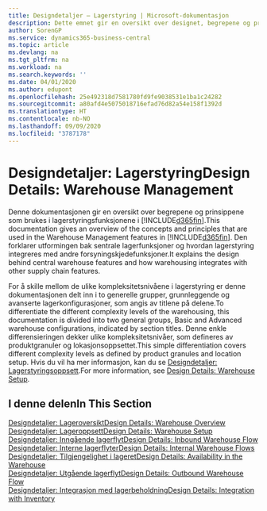 ```yaml
---
title: Designdetaljer – Lagerstyring | Microsoft-dokumentasjon
description: Dette emnet gir en oversikt over designet, begrepene og prinsippene bak funksjonene for lagerstyring i Business Central.
author: SorenGP
ms.service: dynamics365-business-central
ms.topic: article
ms.devlang: na
ms.tgt_pltfrm: na
ms.workload: na
ms.search.keywords: ''
ms.date: 04/01/2020
ms.author: edupont
ms.openlocfilehash: 25e492318d7581780fd9fe9038531e1ba1c24282
ms.sourcegitcommit: a80afd4e5075018716efad76d82a54e158f1392d
ms.translationtype: HT
ms.contentlocale: nb-NO
ms.lasthandoff: 09/09/2020
ms.locfileid: "3787178"
---
```

# <a name="design-details-warehouse-management"></a><span data-ttu-id="5664f-103">Designdetaljer: Lagerstyring</span><span class="sxs-lookup"><span data-stu-id="5664f-103">Design Details: Warehouse Management</span></span>
<span data-ttu-id="5664f-104">Denne dokumentasjonen gir en oversikt over begrepene og prinsippene som brukes i lagerstyringsfunksjonene i [!INCLUDE[d365fin](includes/d365fin_md.md)].</span><span class="sxs-lookup"><span data-stu-id="5664f-104">This documentation gives an overview of the concepts and principles that are used in the Warehouse Management features in [!INCLUDE[d365fin](includes/d365fin_md.md)].</span></span> <span data-ttu-id="5664f-105">Den forklarer utformingen bak sentrale lagerfunksjoner og hvordan lagerstyring integreres med andre forsyningskjedefunksjoner.</span><span class="sxs-lookup"><span data-stu-id="5664f-105">It explains the design behind central warehouse features and how warehousing integrates with other supply chain features.</span></span>  

<span data-ttu-id="5664f-106">For å skille mellom de ulike kompleksitetsnivåene i lagerstyring er denne dokumentasjonen delt inn i to generelle grupper, grunnleggende og avanserte lagerkonfigurasjoner, som angis av titlene på delene.</span><span class="sxs-lookup"><span data-stu-id="5664f-106">To differentiate the different complexity levels of the warehousing, this documentation is divided into two general groups, Basic and Advanced warehouse configurations, indicated by section titles.</span></span> <span data-ttu-id="5664f-107">Denne enkle differensieringen dekker ulike kompleksitetsnivåer, som defineres av produktgranuler og lokasjonsoppsettet.</span><span class="sxs-lookup"><span data-stu-id="5664f-107">This simple differentiation covers different complexity levels as defined by product granules and location setup.</span></span> <span data-ttu-id="5664f-108">Hvis du vil ha mer informasjon, kan du se [Designdetaljer: Lagerstyringsoppsett](design-details-warehouse-setup.md).</span><span class="sxs-lookup"><span data-stu-id="5664f-108">For more information, see [Design Details: Warehouse Setup](design-details-warehouse-setup.md).</span></span>  

## <a name="in-this-section"></a><span data-ttu-id="5664f-109">I denne delen</span><span class="sxs-lookup"><span data-stu-id="5664f-109">In This Section</span></span>  
[<span data-ttu-id="5664f-110">Designdetaljer: Lageroversikt</span><span class="sxs-lookup"><span data-stu-id="5664f-110">Design Details: Warehouse Overview</span></span>](design-details-warehouse-overview.md)  
[<span data-ttu-id="5664f-111">Designdetaljer: Lageroppsett</span><span class="sxs-lookup"><span data-stu-id="5664f-111">Design Details: Warehouse Setup</span></span>](design-details-warehouse-setup.md)  
[<span data-ttu-id="5664f-112">Designdetaljer: Inngående lagerflyt</span><span class="sxs-lookup"><span data-stu-id="5664f-112">Design Details: Inbound Warehouse Flow</span></span>](design-details-inbound-warehouse-flow.md)  
[<span data-ttu-id="5664f-113">Designdetaljer: Interne lagerflyter</span><span class="sxs-lookup"><span data-stu-id="5664f-113">Design Details: Internal Warehouse Flows</span></span>](design-details-internal-warehouse-flows.md)  
[<span data-ttu-id="5664f-114">Designdetaljer: Tilgjengelighet i lageret</span><span class="sxs-lookup"><span data-stu-id="5664f-114">Design Details: Availability in the Warehouse</span></span>](design-details-availability-in-the-warehouse.md)  
[<span data-ttu-id="5664f-115">Designdetaljer: Utgående lagerflyt</span><span class="sxs-lookup"><span data-stu-id="5664f-115">Design Details: Outbound Warehouse Flow</span></span>](design-details-outbound-warehouse-flow.md)  
[<span data-ttu-id="5664f-116">Designdetaljer: Integrasjon med lagerbeholdning</span><span class="sxs-lookup"><span data-stu-id="5664f-116">Design Details: Integration with Inventory</span></span>](design-details-integration-with-inventory.md)
